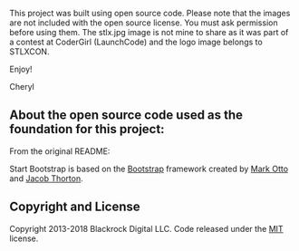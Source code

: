 This project was built using open source code. Please note that the images are not included with the open source license. You must ask permission before using them. The stlx.jpg image is not mine to share as it was part of a contest at CoderGirl (LaunchCode) and the logo image belongs to STLXCON.

Enjoy!

Cheryl


## About the open source code used as the foundation for this project:

From the original README: 

Start Bootstrap is based on the [Bootstrap](http://getbootstrap.com/) framework created by [Mark Otto](https://twitter.com/mdo) and [Jacob Thorton](https://twitter.com/fat).

## Copyright and License

Copyright 2013-2018 Blackrock Digital LLC. Code released under the [MIT](https://github.com/BlackrockDigital/startbootstrap-business-casual/blob/gh-pages/LICENSE) license.
